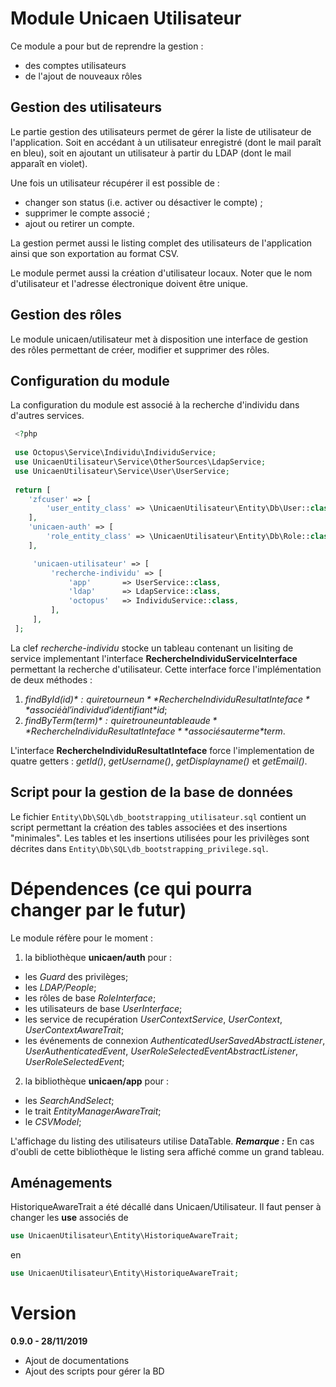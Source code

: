 # Module Unicaen Utilisateur

Ce module a pour but de reprendre la gestion :
* des comptes utilisateurs
* de l'ajout de nouveaux rôles

## Gestion des utilisateurs 

Le partie gestion des utilisateurs permet de gérer la liste de utilisateur de l'application.
Soit en accédant à un utilisateur enregistré (dont le mail paraît en bleu), soit en ajoutant un utilisateur à partir du LDAP (dont le mail apparaît en violet).

Une fois un utilisateur récupérer il est possible de :
* changer son status (i.e. activer ou désactiver le compte) ;
* supprimer le compte associé ;
* ajout ou retirer un compte.

La gestion permet aussi le listing complet des utilisateurs de l'application ainsi que son exportation au format CSV.

Le module permet aussi la création d'utilisateur locaux. Noter que le nom d'utilisateur et l'adresse électronique doivent être unique.

## Gestion des rôles

Le module unicaen/utilisateur met à disposition une interface de gestion des rôles permettant de créer, modifier et supprimer des rôles. 

## Configuration du module

La configuration du module est associé à la recherche d'individu dans d'autres services.
```php
 <?php
 
 use Octopus\Service\Individu\IndividuService;
 use UnicaenUtilisateur\Service\OtherSources\LdapService;
 use UnicaenUtilisateur\Service\User\UserService;
 
 return [
    'zfcuser' => [
        'user_entity_class' => \UnicaenUtilisateur\Entity\Db\User::class,
    ],
    'unicaen-auth' => [
        'role_entity_class' => \UnicaenUtilisateur\Entity\Db\Role::class,
    ],

     'unicaen-utilisateur' => [
         'recherche-individu' => [
             'app'       => UserService::class,
             'ldap'      => LdapService::class,
             'octopus'   => IndividuService::class,
         ],
     ],
 ];
```

La clef *recherche-individu* stocke un tableau contenant un lisiting de service implementant l'interface **RechercheIndividuServiceInterface** permettant la recherche d'utilisateur.
Cette interface force l'implémentation de deux méthodes :
1. *findById($id)* : qui retourne un **RechercheIndividuResultatInteface** associé à l'individu d'identifiant *$id*;
2. *findByTerm($term)* : qui retroune un tableau de **RechercheIndividuResultatInteface** associés au terme *$term*.

L'interface **RechercheIndividuResultatInteface** force l'implementation de quatre getters : *getId()*, *getUsername()*, *getDisplayname()* et *getEmail()*.

## Script pour la gestion de la base de données 

Le fichier `Entity\Db\SQL\db_bootstrapping_utilisateur.sql` contient un script permettant la création des tables associées et des insertions "minimales".
Les tables et les insertions utilisées pour les privilèges sont décrites dans `Entity\Db\SQL\db_bootstrapping_privilege.sql`. 

# Dépendences (ce qui pourra changer par le futur)

Le module réfère pour le moment : 
1. la bibliothèque **unicaen/auth** pour :
* les *Guard* des privilèges;
* les *LDAP/People*;
* les rôles de base *RoleInterface*; 
* les utilisateurs de base *UserInterface*;
* les service de recupération *UserContextService*, *UserContext*, *UserContextAwareTrait*;
* les événements de connexion *AuthenticatedUserSavedAbstractListener*, *UserAuthenticatedEvent*, *UserRoleSelectedEventAbstractListener*, *UserRoleSelectedEvent*; 
2. la bibliothèque **unicaen/app** pour :
* les *SearchAndSelect*;
* le trait *EntityManagerAwareTrait*;
* le *CSVModel*;

L'affichage du listing des utilisateurs utilise DataTable. 
***Remarque :*** En cas d'oubli de cette bibliothèque le listing sera affiché comme un grand tableau.

## Aménagements

HistoriqueAwareTrait a été décallé dans Unicaen/Utilisateur. Il faut penser à changer les **use** associés de

```php  
use UnicaenUtilisateur\Entity\HistoriqueAwareTrait;
```
en
```php  
use UnicaenUtilisateur\Entity\HistoriqueAwareTrait;
``` 

# Version

**0.9.0 - 28/11/2019**
- Ajout de documentations
- Ajout des scripts pour gérer la BD  
 